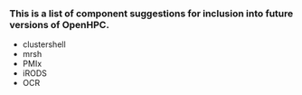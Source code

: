 ### This is a list of component suggestions for inclusion into future versions of OpenHPC. 

* clustershell
* mrsh
* PMIx
* iRODS
* OCR


